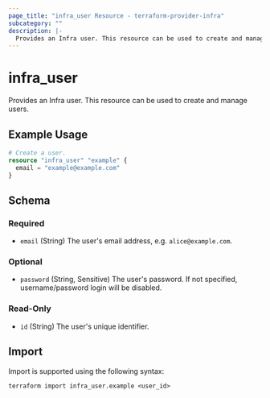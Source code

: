 ```yaml
---
page_title: "infra_user Resource - terraform-provider-infra"
subcategory: ""
description: |-
  Provides an Infra user. This resource can be used to create and manage users.
---
```


# infra_user

Provides an Infra user. This resource can be used to create and manage users.

## Example Usage

```terraform
# Create a user.
resource "infra_user" "example" {
  email = "example@example.com"
}
```

<!-- schema generated by tfplugindocs -->
## Schema

### Required

- `email` (String) The user's email address, e.g. `alice@example.com`.

### Optional

- `password` (String, Sensitive) The user's password. If not specified, username/password login will be disabled.

### Read-Only

- `id` (String) The user's unique identifier.

## Import

Import is supported using the following syntax:

```shell
terraform import infra_user.example <user_id>
```
